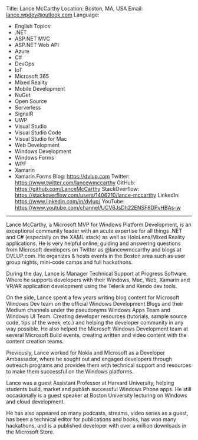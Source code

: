 Title: Lance McCarthy
Location: Boston, MA, USA
Email: lance.wpdev@outlook.com
Language:
  - English
Topics:
  - .NET
  - ASP.NET MVC
  - ASP.NET Web API
  - Azure
  - C#
  - DevOps
  - IoT
  - Microsoft 365
  - Mixed Reality
  - Mobile Development
  - NuGet
  - Open Source
  - Serverless
  - SignalR
  - UWP
  - Visual Studio
  - Visual Studio Code
  - Visual Studio for Mac
  - Web Development
  - Windows Development
  - Windows Forms
  - WPF
  - Xamarin
  - Xamarin.Forms
Blog: https://dvlup.com
Twitter: https://www.twitter.com/lancewmccarthy
GitHub: https://github.com/LanceMcCarthy
StackOverflow: https://stackoverflow.com/users/1406210/lance-mccarthy
LinkedIn: https://www.linkedin.com/in/dvlup/
YouTube: https://www.youtube.com/channel/UCV6JsDh22ENSF8DPvHBAs-w
---

Lance McCarthy, a Microsoft MVP for Windows Platform Development, is an exceptional community leader with an acute expertise for all things .NET and C# (especially on the XAML stack) as well as HoloLens/Mixed Reality applications. He is very helpful online, guiding and answering questions from Microsoft developers on Twitter as @lancewmccarthy and blogs at DVLUP.com. He organizes & hosts events in the Boston area such as user group nights, mini-code camps and full hackathons.

During the day, Lance is Manager Technical Support at Progress Software. Where he supports developers with their Windows, Mac, Web, Xamarin and VR/AR application development using the Telerik and Kendo dev tools.

On the side, Lance spent a few years writing blog content for Microsoft Windows Dev team on the official Windows Development Blogs and their Medium channels under the pseudonyms Windows Apps Team and Windows UI Team. Creating developer resources (tutorials, sample source code, tips of the week, etc.) and helping the developer community in any way possible. He also helped the Microsoft Windows Development team at several Microsoft Build events, creating written and video content with the content creation teams.

Previously, Lance worked for Nokia and Microsoft as a Developer Ambassador, where he sought out and engaged developers through outreach programs and provides them with technical support and resources to make them successful on the Windows platforms.

Lance was a guest Assistant Professor at Harvard University, helping students build, market and publish successful Windows Phone apps. He still occasionally is a guest speaker at Boston University lecturing on Windows and cloud development.

He has also appeared on many podcasts, streams, video series as a guest, has been a technical editor for publications and books, has won many hackathons, and is a published developer with over a million downloads in the Microsoft Store.
